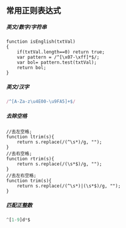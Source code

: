 ## 常用正则表达式

##### 英文/数字/字符串
```
function isEnglish(txtVal)
{   
    if(txtVal.length==0) return true;       
    var pattern = /^[\x07-\xff]*$/;      
    var bol= pattern.test(txtVal);  
    return bol;     
}
```

##### 英文/汉字
```javascript
/^[A-Za-z\u4E00-\u9FA5]+$/
```

##### 去除空格
```
//去左空格;
function ltrim(s){
    return s.replace(/(^\s*)/g, "");
}
//去右空格;
function rtrim(s){
    return s.replace(/(\s*$)/g, "");
}
//去左右空格;
function trim(s){
    return s.replace(/(^\s*)|(\s*$)/g, "");
}
```

##### 匹配正整数
```javascript
^[1-9]d*$
```
